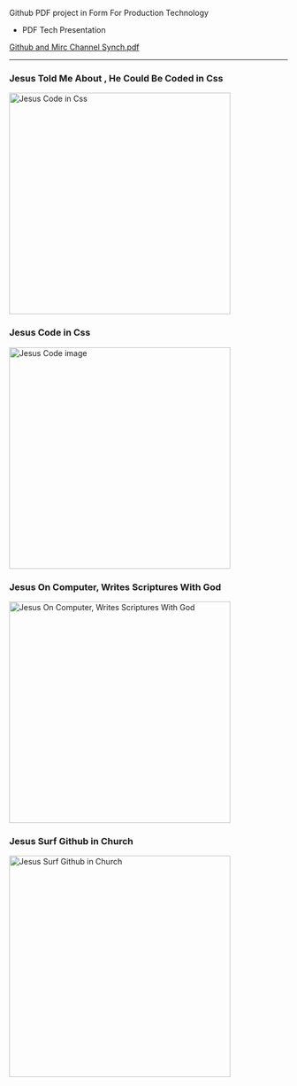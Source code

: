 




Github PDF project in Form For Production Technology 

- PDF Tech Presentation








[Github and Mirc Channel Synch.pdf](https://github.com/user-attachments/files/19263367/Github.Synch.pdf)





-------------------------


### Jesus Told Me About , He Could Be Coded in Css



  <img src="https://plus.unsplash.com/premium_vector-1724352097782-e10e2a51db07?w=900&auto=format&fit=crop&q=60&ixlib=rb-4.0.3&ixid=M3wxMjA3fDB8MHxzZWFyY2h8Mjl8fGplc3VzfGVufDB8fDB8fHww" 
          alt="Jesus Code in Css"
         width="400px" 
         height="400px">



### Jesus Code in Css

  <img src="https://github.com/user-attachments/assets/84b444e3-3d8b-44f7-8281-04c28aab684c"
         alt="Jesus Code image"
         width="400px" 
         height="400px">





### Jesus On Computer, Writes Scriptures With God

<img src="https://github.com/user-attachments/assets/137db110-f6d0-4061-8d67-8d65abb45de6"
        alt="Jesus On Computer, Writes Scriptures With God"
         width="400px" 
         height="400px">



### Jesus  Surf Github in Church

<img src="https://github.com/user-attachments/assets/57120799-b5f4-4bc0-b953-83d467fbd8eb"
        alt="Jesus Surf Github in Church"
         width="400px" 
         height="400px">






